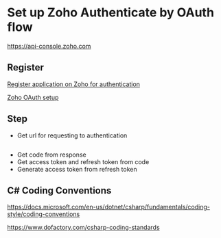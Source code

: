 # Set up Zoho Authenticate by OAuth flow

https://api-console.zoho.com

## Register

[Register application on Zoho for authentication](https://www.zoho.com/crm/developer/docs/api/v2.1/register-client.html)

[Zoho OAuth setup](https://www.zoho.com/accounts/protocol/oauth-setup.html)


## Step

- Get url for requesting to authentication 

```js

```

- Get code from response
- Get access token and refresh token from code
- Generate access token from refresh token


## C# Coding Conventions

https://docs.microsoft.com/en-us/dotnet/csharp/fundamentals/coding-style/coding-conventions

https://www.dofactory.com/csharp-coding-standards